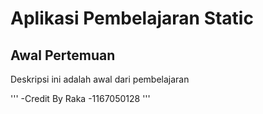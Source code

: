 # Aplikasi Pembelajaran Static
## Awal Pertemuan

Deskripsi ini adalah awal dari pembelajaran 

'''
-Credit By Raka
-1167050128
'''